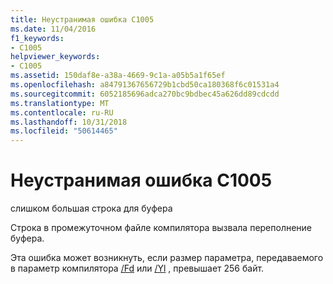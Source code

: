 ```yaml
---
title: Неустранимая ошибка C1005
ms.date: 11/04/2016
f1_keywords:
- C1005
helpviewer_keywords:
- C1005
ms.assetid: 150daf8e-a38a-4669-9c1a-a05b5a1f65ef
ms.openlocfilehash: a84791367656729b1cbd50ca180368f6c01531a4
ms.sourcegitcommit: 6052185696adca270bc9bdbec45a626dd89cdcdd
ms.translationtype: MT
ms.contentlocale: ru-RU
ms.lasthandoff: 10/31/2018
ms.locfileid: "50614465"
---
```

# <a name="fatal-error-c1005"></a>Неустранимая ошибка C1005

слишком большая строка для буфера

Строка в промежуточном файле компилятора вызвала переполнение буфера.

Эта ошибка может возникнуть, если размер параметра, передаваемого в параметр компилятора [/Fd](../../build/reference/fd-program-database-file-name.md) или [/Yl](../../build/reference/yl-inject-pch-reference-for-debug-library.md) , превышает 256 байт.